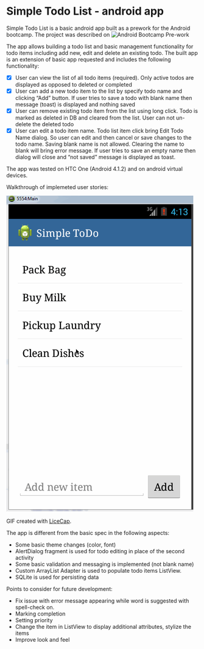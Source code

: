 Simple Todo List - android app
================

Simple Todo List is a basic android app built as a prework for the Android bootcamp. The project was described on 
![Android Bootcamp Pre-work](https://docs.google.com/presentation/d/1lCFvYa3997wIUf7lwhbk7T8fblLBo4wjq_VxROWl4vs/edit#slide=id.gf45d6347_3_0)

The app allows building a todo list and basic management functionality for todo items including add new, edit and delete an existing todo. The built app is an extension of basic app requested and includes the following functionality:

* [x]	User can view the list of all todo items (required). Only active todos are displayed as opposed to deleted or completed
* [x]	User can add a new todo item to the list by specify todo name and clicking “Add” button. If user tries to save a todo with blank name then message (toast) is displayed and nothing saved
* [x]	User can remove existing todo item from the list using long click. Todo is marked as deleted in DB and cleared from the list. User can not un-delete the deleted todo
* [x]	User can edit a todo item name. Todo list item click bring Edit Todo Name dialog. So user can edit and then cancel or save changes to the todo name. Saving blank name is not allowed. Clearing the name to blank will bring error message. If user tries to save an empty name then dialog will close and “not saved” message is displayed as toast.

The app was tested on HTC One (Android 4.1.2) and on android virtual devices.

Walkthrough of implemeted user stories:


![Video Walkthrough](simple_todo_app_demo.gif)

GIF created with [LiceCap](http://www.cockos.com/licecap/).


The app is different from the basic spec in the following aspects:
-	Some basic theme changes (color, font)
-	AlertDialog fragment is used for todo editing in place of the second activity
-	Some basic validation and messaging is implemented (not blank name)
-	Custom ArrayList Adapter is used to populate todo items ListView. 
-	SQLite is used for persisting data

Points to consider for future development:
-	Fix issue with error message appearing while word is suggested with spell-check on.
-	Marking completion 
-	Setting priority
-	Change the item in ListView to display additional attributes, stylize the items
-	Improve look and feel

